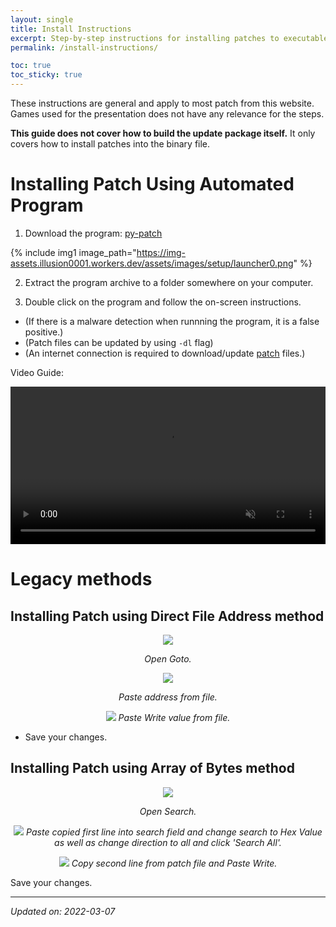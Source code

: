 ```yaml
---
layout: single
title: Install Instructions
excerpt: Step-by-step instructions for installing patches to executable files.
permalink: /install-instructions/

toc: true
toc_sticky: true
---
```


These instructions are general and apply to most patch from this website.
Games used for the presentation does not have any relevance for the steps.

**This guide does not cover how to build the update package itself.** It only covers how to install patches into the binary file.

# Installing Patch Using Automated Program

1) Download the program: [py-patch](https://github.com/illusion0001/py-patcher-bin/releases/latest)

{% include img1 image_path="https://img-assets.illusion0001.workers.dev/assets/images/setup/launcher0.png" %}

2) Extract the program archive to a folder somewhere on your computer.

3) Double click on the program and follow the on-screen instructions.

- (If there is a malware detection when runnning the program, it is a false positive.)
- (Patch files can be updated by using `-dl` flag)
- (An internet connection is required to download/update [patch](/_patch/patch.zip) files.)

Video Guide:

<div align="center">
<video width="100%" controls muted>
  <source src="https://img-assets.illusion0001.workers.dev/assets/images/setup/launcher-vidya.mp4" type="video/mp4">
</video>
</div>

# Legacy methods

## Installing Patch using Direct File Address method

<p align="center">
<img src="https://img-assets.illusion0001.workers.dev/assets/images/setup/addr-setup0.png">
</p>

<p align="center">
<em>Open Goto.</em>
</p>

<p align="center">
<img src="https://img-assets.illusion0001.workers.dev/assets/images/setup/addr-setup1.png">
</p>

<p align="center">
<em>Paste address from file.</em>
</p>

<p align="center">
<img src="https://img-assets.illusion0001.workers.dev/assets/images/setup/addr-setup2.png">
<em>Paste Write value from file.</em>
</p>

- Save your changes.

## Installing Patch using Array of Bytes method

<p align="center">
<img src="https://img-assets.illusion0001.workers.dev/assets/images/setup/hxd0.png">
</p>

<p align="center">
<em>Open Search.</em>
</p>

<p align="center">
<img src="https://img-assets.illusion0001.workers.dev/assets/images/setup/hxd1.png">
<em>Paste copied first line into search field and change search to Hex Value as well as change direction to all and click 'Search All'.</em>
</p>

<p align="center">
<img src="https://img-assets.illusion0001.workers.dev/assets/images/setup/hxd2.png">
<em>Copy second line from patch file and Paste Write.</em>
</p>

Save your changes.

***

*Updated on: 2022-03-07*
